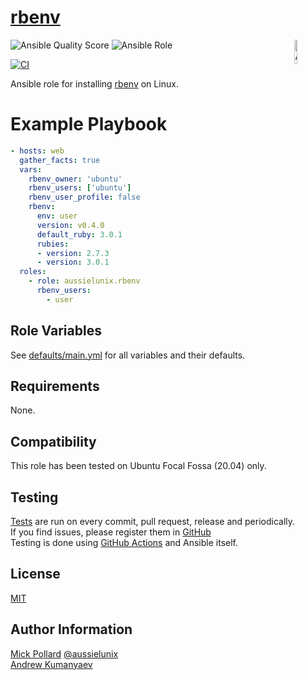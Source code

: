 # [rbenv](#rbenv)

<img src="https://docs.ansible.com/ansible-tower/3.2.4/html_ja/installandreference/_static/images/logo_invert.png" width="10%" height="10%" alt="Ansible logo" align="right"/>
<img alt="Ansible Quality Score" src="https://img.shields.io/ansible/quality/55443?style=plastic">
<img alt="Ansible Role" src="https://img.shields.io/ansible/role/55443?style=plastic">

[![CI](https://github.com/aussielunix/ansible-role-rbenv/actions/workflows/ci.yml/badge.svg?event=push "CI")](https://github.com/aussielunix/ansible-role-rbenv/actions)

Ansible role for installing [rbenv](https://github.com/sstephenson/rbenv) on Linux.

# Example Playbook

```yaml
- hosts: web
  gather_facts: true
  vars:
    rbenv_owner: 'ubuntu'
    rbenv_users: ['ubuntu']
    rbenv_user_profile: false
    rbenv:
      env: user
      version: v0.4.0
      default_ruby: 3.0.1
      rubies:
      - version: 2.7.3
      - version: 3.0.1
  roles:
    - role: aussielunix.rbenv
      rbenv_users:
        - user
```

## Role Variables

See [defaults/main.yml](./defaults/main.yml) for all variables and their defaults.

## Requirements

None.

## Compatibility

This role has been tested on Ubuntu Focal Fossa (20.04) only.

## Testing

[Tests](https://github.com/aussielunix/ansible-role-rbenv/actions) are run on every commit, pull request, release and periodically.  
If you find issues, please register them in [GitHub](https://github.com/aussielunix/ansible-role-rbenv/issues)  
Testing is done using [GitHub Actions](https://github.com/features/actions) and Ansible itself.

## License

[MIT](./LICENSE)

## Author Information

[Mick Pollard](https://aussielunix.io/) [@aussielunix](https://twitter.com/aussielunix)  
[Andrew Kumanyaev](http://github.com/zzet)
